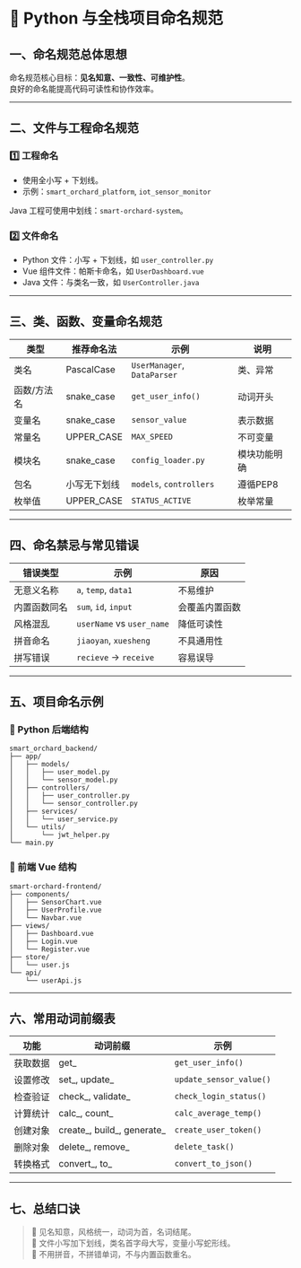 
# 🧱 Python 与全栈项目命名规范

## 一、命名规范总体思想

命名规范核心目标：**见名知意、一致性、可维护性**。  
良好的命名能提高代码可读性和协作效率。

---

## 二、文件与工程命名规范

### 1️⃣ 工程命名
- 使用全小写 + 下划线。
- 示例：`smart_orchard_platform`, `iot_sensor_monitor`

Java 工程可使用中划线：`smart-orchard-system`。

### 2️⃣ 文件命名
- Python 文件：小写 + 下划线，如 `user_controller.py`
- Vue 组件文件：帕斯卡命名，如 `UserDashboard.vue`
- Java 文件：与类名一致，如 `UserController.java`

---

## 三、类、函数、变量命名规范

| 类型 | 推荐命名法 | 示例 | 说明 |
|------|-------------|------|------|
| 类名 | PascalCase | `UserManager`, `DataParser` | 类、异常 |
| 函数/方法名 | snake_case | `get_user_info()` | 动词开头 |
| 变量名 | snake_case | `sensor_value` | 表示数据 |
| 常量名 | UPPER_CASE | `MAX_SPEED` | 不可变量 |
| 模块名 | snake_case | `config_loader.py` | 模块功能明确 |
| 包名 | 小写无下划线 | `models`, `controllers` | 遵循PEP8 |
| 枚举值 | UPPER_CASE | `STATUS_ACTIVE` | 枚举常量 |

---

## 四、命名禁忌与常见错误

| 错误类型 | 示例 | 原因 |
|-----------|--------|--------|
| 无意义名称 | `a`, `temp`, `data1` | 不易维护 |
| 内置函数同名 | `sum`, `id`, `input` | 会覆盖内置函数 |
| 风格混乱 | `userName` vs `user_name` | 降低可读性 |
| 拼音命名 | `jiaoyan`, `xuesheng` | 不具通用性 |
| 拼写错误 | `recieve` → `receive` | 容易误导 |

---

## 五、项目命名示例

### 📍 Python 后端结构

```
smart_orchard_backend/
├── app/
│   ├── models/
│   │   ├── user_model.py
│   │   └── sensor_model.py
│   ├── controllers/
│   │   ├── user_controller.py
│   │   └── sensor_controller.py
│   ├── services/
│   │   └── user_service.py
│   └── utils/
│       └── jwt_helper.py
└── main.py
```

### 📍 前端 Vue 结构

```
smart-orchard-frontend/
├── components/
│   ├── SensorChart.vue
│   ├── UserProfile.vue
│   └── Navbar.vue
├── views/
│   ├── Dashboard.vue
│   ├── Login.vue
│   └── Register.vue
├── store/
│   └── user.js
└── api/
    └── userApi.js
```

---

## 六、常用动词前缀表

| 功能 | 动词前缀 | 示例 |
|------|------------|------|
| 获取数据 | get_ | `get_user_info()` |
| 设置修改 | set_, update_ | `update_sensor_value()` |
| 检查验证 | check_, validate_ | `check_login_status()` |
| 计算统计 | calc_, count_ | `calc_average_temp()` |
| 创建对象 | create_, build_, generate_ | `create_user_token()` |
| 删除对象 | delete_, remove_ | `delete_task()` |
| 转换格式 | convert_, to_ | `convert_to_json()` |

---

## 七、总结口诀

> 🧠 见名知意，风格统一，动词为首，名词结尾。  
> 📁 文件小写加下划线，类名首字母大写，变量小写蛇形线。  
> 🚫 不用拼音，不拼错单词，不与内置函数重名。
